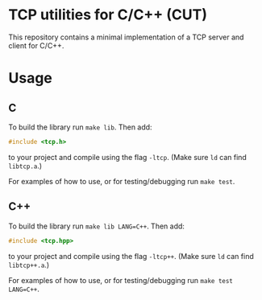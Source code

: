 # TCP utilities for C/C++ (CUT)
This repository contains a minimal implementation of a TCP server and client for C/C++.

# Usage
## C
To build the library run `make lib`. Then add:
```C
#include <tcp.h>
```
to your project and compile using the flag `-ltcp`. (Make sure `ld` can find `libtcp.a`.)

For examples of how to use, or for testing/debugging run `make test`.

## C++
To build the library run `make lib LANG=C++`. Then add:
```C++
#include <tcp.hpp>
```
to your project and compile using the flag `-ltcp++`. (Make sure `ld` can find `libtcp++.a`.)

For examples of how to use, or for testing/debugging run `make test LANG=C++`.